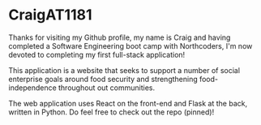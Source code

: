 # CraigAT1181

Thanks for visiting my Github profile, my name is Craig and having completed a Software Engineering boot camp with Northcoders, I'm now devoted to completing my first full-stack application!

This application is a website that seeks to support a number of social enterprise goals around food security and strengthening food-independence throughout out communities.

The web application uses React on the front-end and Flask at the back, written in Python. Do feel free to check out the repo (pinned)!
